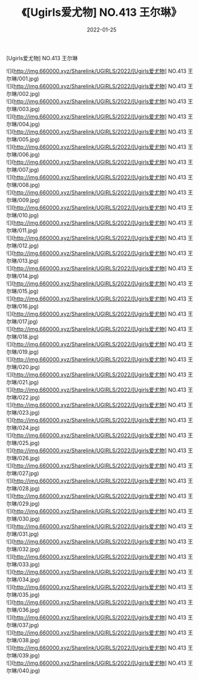 ﻿---
layout: post
title:  《[Ugirls爱尤物] NO.413 王尔琳》
date:   2022-01-25
img: http://img.660000.xyz/Sharelink/UGIRLS/2022/[Ugirls爱尤物] NO.413 王尔琳/000.jpg
categories: [美女, 清纯, 唯美]
---

[Ugirls爱尤物] NO.413 王尔琳

 ![](http://img.660000.xyz/Sharelink/UGIRLS/2022/[Ugirls爱尤物] NO.413 王尔琳/001.jpg) <br>![](http://img.660000.xyz/Sharelink/UGIRLS/2022/[Ugirls爱尤物] NO.413 王尔琳/002.jpg) <br>![](http://img.660000.xyz/Sharelink/UGIRLS/2022/[Ugirls爱尤物] NO.413 王尔琳/003.jpg) <br>![](http://img.660000.xyz/Sharelink/UGIRLS/2022/[Ugirls爱尤物] NO.413 王尔琳/004.jpg) <br>![](http://img.660000.xyz/Sharelink/UGIRLS/2022/[Ugirls爱尤物] NO.413 王尔琳/005.jpg) <br>![](http://img.660000.xyz/Sharelink/UGIRLS/2022/[Ugirls爱尤物] NO.413 王尔琳/006.jpg) <br>![](http://img.660000.xyz/Sharelink/UGIRLS/2022/[Ugirls爱尤物] NO.413 王尔琳/007.jpg) <br>![](http://img.660000.xyz/Sharelink/UGIRLS/2022/[Ugirls爱尤物] NO.413 王尔琳/008.jpg) <br>![](http://img.660000.xyz/Sharelink/UGIRLS/2022/[Ugirls爱尤物] NO.413 王尔琳/009.jpg) <br>![](http://img.660000.xyz/Sharelink/UGIRLS/2022/[Ugirls爱尤物] NO.413 王尔琳/010.jpg) <br>![](http://img.660000.xyz/Sharelink/UGIRLS/2022/[Ugirls爱尤物] NO.413 王尔琳/011.jpg) <br>![](http://img.660000.xyz/Sharelink/UGIRLS/2022/[Ugirls爱尤物] NO.413 王尔琳/012.jpg) <br>![](http://img.660000.xyz/Sharelink/UGIRLS/2022/[Ugirls爱尤物] NO.413 王尔琳/013.jpg) <br>![](http://img.660000.xyz/Sharelink/UGIRLS/2022/[Ugirls爱尤物] NO.413 王尔琳/014.jpg) <br>![](http://img.660000.xyz/Sharelink/UGIRLS/2022/[Ugirls爱尤物] NO.413 王尔琳/015.jpg) <br>![](http://img.660000.xyz/Sharelink/UGIRLS/2022/[Ugirls爱尤物] NO.413 王尔琳/016.jpg) <br>![](http://img.660000.xyz/Sharelink/UGIRLS/2022/[Ugirls爱尤物] NO.413 王尔琳/017.jpg) <br>![](http://img.660000.xyz/Sharelink/UGIRLS/2022/[Ugirls爱尤物] NO.413 王尔琳/018.jpg) <br>![](http://img.660000.xyz/Sharelink/UGIRLS/2022/[Ugirls爱尤物] NO.413 王尔琳/019.jpg) <br>![](http://img.660000.xyz/Sharelink/UGIRLS/2022/[Ugirls爱尤物] NO.413 王尔琳/020.jpg) <br>![](http://img.660000.xyz/Sharelink/UGIRLS/2022/[Ugirls爱尤物] NO.413 王尔琳/021.jpg) <br>![](http://img.660000.xyz/Sharelink/UGIRLS/2022/[Ugirls爱尤物] NO.413 王尔琳/022.jpg) <br>![](http://img.660000.xyz/Sharelink/UGIRLS/2022/[Ugirls爱尤物] NO.413 王尔琳/023.jpg) <br>![](http://img.660000.xyz/Sharelink/UGIRLS/2022/[Ugirls爱尤物] NO.413 王尔琳/024.jpg) <br>![](http://img.660000.xyz/Sharelink/UGIRLS/2022/[Ugirls爱尤物] NO.413 王尔琳/025.jpg) <br>![](http://img.660000.xyz/Sharelink/UGIRLS/2022/[Ugirls爱尤物] NO.413 王尔琳/026.jpg) <br>![](http://img.660000.xyz/Sharelink/UGIRLS/2022/[Ugirls爱尤物] NO.413 王尔琳/027.jpg) <br>![](http://img.660000.xyz/Sharelink/UGIRLS/2022/[Ugirls爱尤物] NO.413 王尔琳/028.jpg) <br>![](http://img.660000.xyz/Sharelink/UGIRLS/2022/[Ugirls爱尤物] NO.413 王尔琳/029.jpg) <br>![](http://img.660000.xyz/Sharelink/UGIRLS/2022/[Ugirls爱尤物] NO.413 王尔琳/030.jpg) <br>![](http://img.660000.xyz/Sharelink/UGIRLS/2022/[Ugirls爱尤物] NO.413 王尔琳/031.jpg) <br>![](http://img.660000.xyz/Sharelink/UGIRLS/2022/[Ugirls爱尤物] NO.413 王尔琳/032.jpg) <br>![](http://img.660000.xyz/Sharelink/UGIRLS/2022/[Ugirls爱尤物] NO.413 王尔琳/033.jpg) <br>![](http://img.660000.xyz/Sharelink/UGIRLS/2022/[Ugirls爱尤物] NO.413 王尔琳/034.jpg) <br>![](http://img.660000.xyz/Sharelink/UGIRLS/2022/[Ugirls爱尤物] NO.413 王尔琳/035.jpg) <br>![](http://img.660000.xyz/Sharelink/UGIRLS/2022/[Ugirls爱尤物] NO.413 王尔琳/036.jpg) <br>![](http://img.660000.xyz/Sharelink/UGIRLS/2022/[Ugirls爱尤物] NO.413 王尔琳/037.jpg) <br>![](http://img.660000.xyz/Sharelink/UGIRLS/2022/[Ugirls爱尤物] NO.413 王尔琳/038.jpg) <br>![](http://img.660000.xyz/Sharelink/UGIRLS/2022/[Ugirls爱尤物] NO.413 王尔琳/039.jpg) <br>![](http://img.660000.xyz/Sharelink/UGIRLS/2022/[Ugirls爱尤物] NO.413 王尔琳/040.jpg) <br>